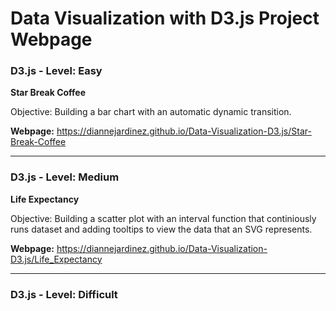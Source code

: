 # Data Visualization with D3.js Project Webpage


### D3.js - Level: Easy
**Star Break Coffee**

Objective: Building a bar chart with an automatic dynamic transition.

**Webpage:** 
https://diannejardinez.github.io/Data-Visualization-D3.js/Star-Break-Coffee


---

### D3.js - Level: Medium
**Life Expectancy**

Objective: Building a scatter plot with an interval function that continiously runs dataset and adding tooltips to view the data that an SVG represents.

**Webpage:** 
https://diannejardinez.github.io/Data-Visualization-D3.js/Life_Expectancy

---

### D3.js - Level: Difficult
